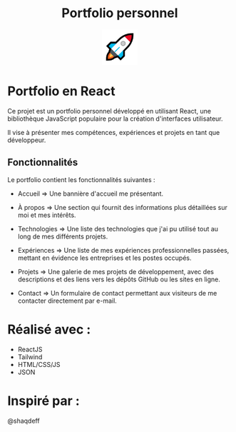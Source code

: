 <!-- PROJECT LOGO -->
<h1 align="center">Portfolio personnel</h1>
<div align="center">
  <img src="public/rocket.png" alt="Logo" width="80" height="80">
</div>

# Portfolio en React
Ce projet est un portfolio personnel développé en utilisant React, une bibliothèque JavaScript populaire pour la création d'interfaces utilisateur.

Il vise à présenter mes compétences, expériences et projets en tant que développeur.

## Fonctionnalités
Le portfolio contient les fonctionnalités suivantes :

- Accueil => Une bannière d'accueil me présentant.

- À propos => Une section qui fournit des informations plus détaillées sur moi et mes intérêts.

- Technologies => Une liste des technologies que j'ai pu utilisé tout au long de mes différents projets.

- Expériences => Une liste de mes expériences professionnelles passées, mettant en évidence les entreprises et les postes occupés.

- Projets => Une galerie de mes projets de développement, avec des descriptions et des liens vers les dépôts GitHub ou les sites en ligne.

- Contact => Un formulaire de contact permettant aux visiteurs de me contacter directement par e-mail.

<!-- Réalisé -->
# Réalisé avec :

* ReactJS
* Tailwind
* HTML/CSS/JS
* JSON

<!-- Inspiration -->
# Inspiré par :

@shaqdeff
